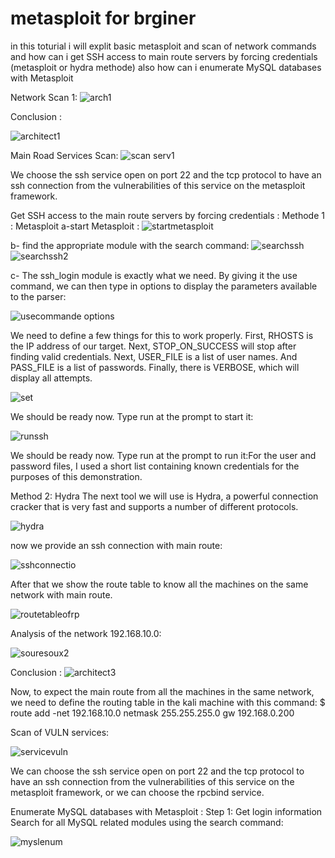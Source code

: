  # metasploit for brginer
 in this toturial i will explit basic metasploit and scan of network commands and how can i get SSH access to main route servers
 by forcing credentials (metasploit or hydra methode) also how can i enumerate MySQL databases with Metasploit
 
Network Scan 1: 
![arch1](https://user-images.githubusercontent.com/81563813/152137110-cba55b6a-e9e1-427a-8139-30e6d99a47b6.PNG)

Conclusion : 

![architect1](https://user-images.githubusercontent.com/81563813/152137227-82472793-a573-401c-a08f-f05212b96b31.png)

Main Road Services Scan:
![scan serv1](https://user-images.githubusercontent.com/81563813/152137317-3bca205e-f044-492a-a1a5-bb8f13a94b8b.PNG)

We choose the ssh service open on port 22 and the tcp protocol to have an ssh connection from the vulnerabilities of this service on the metasploit framework.

Get SSH access to the main route servers by forcing credentials : 
Methode 1 :  Metasploit 
a-start Metasploit :
![startmetasploit](https://user-images.githubusercontent.com/81563813/152137705-b3682874-947f-42e3-ad76-b3f7dd1cba6b.PNG)

b- find the appropriate module with the search command:
![searchssh](https://user-images.githubusercontent.com/81563813/152137905-b111ab6f-634c-48be-83b1-8e8555478589.PNG)
![searchssh2](https://user-images.githubusercontent.com/81563813/152137914-251fba75-7235-48b9-bb2c-23afb67dfed4.PNG)

c- The ssh_login module is exactly what we need. By giving it the use command, we can then type in options to display the parameters available to the parser: 

![usecommande options](https://user-images.githubusercontent.com/81563813/152138428-0c6b3eac-b0de-4cff-9b18-b441a5ad068f.PNG)

We need to define a few things for this to work properly. First, RHOSTS is the IP address of our target. Next, STOP_ON_SUCCESS will stop after finding valid credentials. Next, USER_FILE is a list of user names. And PASS_FILE is a list of passwords. Finally, there is VERBOSE, which will display all attempts.

![set](https://user-images.githubusercontent.com/81563813/152138577-9ee41750-ac7f-45cb-86e7-fe3a3f151947.PNG)

We should be ready now. Type run at the prompt to start it:

![runssh](https://user-images.githubusercontent.com/81563813/152138724-ae1c247b-78c9-4a01-9223-3f17002ebd9c.PNG)

We should be ready now. Type run at the prompt to run it:For the user and password files, I used a short list containing known credentials for the purposes of this demonstration. 

Method 2: Hydra
The next tool we will use is Hydra, a powerful connection cracker that is very fast and supports a number of different protocols. 

![hydra](https://user-images.githubusercontent.com/81563813/152138940-b634120e-0175-48b9-9f3d-5132995a52af.PNG)

now we provide an ssh connection with main route:

![sshconnectio](https://user-images.githubusercontent.com/81563813/152139087-034c65f9-12d8-47ac-9b5f-c89955854522.PNG)


After that we show the route table to know all the machines on the same network with main route.

![routetableofrp](https://user-images.githubusercontent.com/81563813/152139407-47a995f9-3f2f-464d-8b49-2a709a14a665.PNG)

Analysis of the network 192.168.10.0: 

![souresoux2](https://user-images.githubusercontent.com/81563813/152139582-cda9517a-aaba-4263-a3c9-ccd8e47f9202.png)

Conclusion : 
![architect3](https://user-images.githubusercontent.com/81563813/152139652-9db03a45-1983-422a-bce6-978667fd5495.png)

Now, to expect the main route from all the machines in the same network, we need to define the routing table in the kali machine with this command:
 $ route add -net 192.168.10.0 netmask 255.255.255.0 gw 192.168.0.200
 
 Scan of VULN services:
 
![servicevuln](https://user-images.githubusercontent.com/81563813/152139879-d9b0d22a-cf52-4b7f-9a96-2889989af0d9.PNG)

We can choose the ssh service open on port 22 and the tcp protocol to have an ssh connection from the vulnerabilities of this service on the metasploit framework, or we can choose the rpcbind service.

Enumerate MySQL databases with Metasploit :
Step 1: Get login information
Search for all MySQL related modules using the search command:

![myslenum](https://user-images.githubusercontent.com/81563813/152140348-2045e865-4e3a-4998-970b-81fe20f45e59.png)

